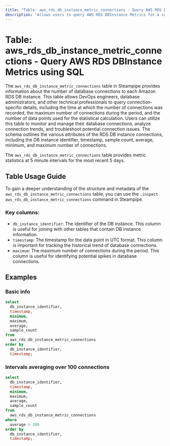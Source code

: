 ```yaml
---
title: "Table: aws_rds_db_instance_metric_connections - Query AWS RDS DBInstance Metrics using SQL"
description: "Allows users to query AWS RDS DBInstance Metrics for a comprehensive view of the number of database connections."
---
```


# Table: aws_rds_db_instance_metric_connections - Query AWS RDS DBInstance Metrics using SQL

The `aws_rds_db_instance_metric_connections` table in Steampipe provides information about the number of database connections to each Amazon RDS DB instance. This table allows DevOps engineers, database administrators, and other technical professionals to query connection-specific details, including the time at which the number of connections was recorded, the maximum number of connections during the period, and the number of data points used for the statistical calculation. Users can utilize this table to monitor and manage their database connections, analyze connection trends, and troubleshoot potential connection issues. The schema outlines the various attributes of the RDS DB instance connections, including the DB instance identifier, timestamp, sample count, average, minimum, and maximum number of connections.

The `aws_rds_db_instance_metric_connections` table provides metric statistics at 5 minute intervals for the most recent 5 days.

## Table Usage Guide

To gain a deeper understanding of the structure and metadata of the `aws_rds_db_instance_metric_connections` table, you can use the `.inspect aws_rds_db_instance_metric_connections` command in Steampipe.

### Key columns:

- `db_instance_identifier`: The identifier of the DB instance. This column is useful for joining with other tables that contain DB instance information.
- `timestamp`: The timestamp for the data point in UTC format. This column is important for tracking the historical trend of database connections.
- `maximum`: The maximum number of connections during the period. This column is useful for identifying potential spikes in database connections.

## Examples

### Basic info

```sql
select
  db_instance_identifier,
  timestamp,
  minimum,
  maximum,
  average,
  sample_count
from
  aws_rds_db_instance_metric_connections
order by
  db_instance_identifier,
  timestamp;
```



### Intervals averaging over 100 connections

```sql
select
  db_instance_identifier,
  timestamp,
  minimum,
  maximum,
  average,
  sample_count
from
  aws_rds_db_instance_metric_connections
where 
  average > 100
order by
  db_instance_identifier,
  timestamp;
```